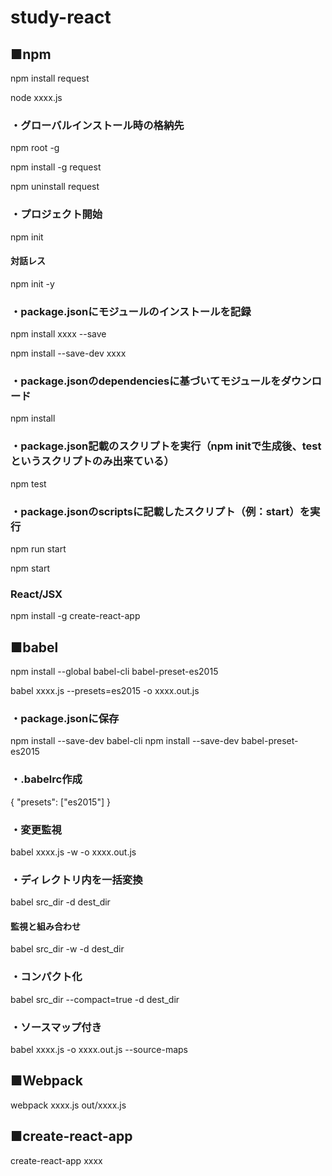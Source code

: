 # study-react

## ■npm

npm install request

node xxxx.js

### ・グローバルインストール時の格納先

npm root -g

npm install -g request

npm uninstall request

### ・プロジェクト開始

npm init

#### 対話レス

npm init -y

### ・package.jsonにモジュールのインストールを記録

npm install xxxx --save

npm install --save-dev xxxx

### ・package.jsonのdependenciesに基づいてモジュールをダウンロード

npm install

### ・package.json記載のスクリプトを実行（npm initで生成後、test というスクリプトのみ出来ている）

npm test

### ・package.jsonのscriptsに記載したスクリプト（例：start）を実行

npm run start

npm start

### React/JSX

npm install -g create-react-app

## ■babel

npm install --global babel-cli babel-preset-es2015

babel xxxx.js --presets=es2015 -o xxxx.out.js

### ・package.jsonに保存

npm install --save-dev babel-cli
npm install --save-dev babel-preset-es2015

### ・.babelrc作成

{ "presets": ["es2015"] }

### ・変更監視

babel xxxx.js -w -o xxxx.out.js

### ・ディレクトリ内を一括変換

babel src_dir -d dest_dir

#### 監視と組み合わせ

babel src_dir -w -d dest_dir

### ・コンパクト化

babel src_dir --compact=true -d dest_dir

### ・ソースマップ付き

babel xxxx.js -o xxxx.out.js --source-maps

## ■Webpack

webpack xxxx.js out/xxxx.js

## ■create-react-app

create-react-app xxxx
